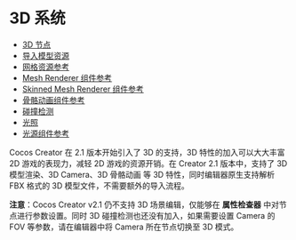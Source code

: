 # 3D 系统

- [3D 节点](3d-node.md)
- [导入模型资源](import-model.md)
- [网格资源参考](mesh.md)
- [Mesh Renderer 组件参考](mesh-renderer.md)
- [Skinned Mesh Renderer 组件参考](skinned-mesh-renderer.md)
- [骨骼动画组件参考](skeleton-animation.md)
- [碰撞检测](intersect.md)
- [光照](lighting.md)
- [光源组件参考](light-component.md)

Cocos Creator 在 2.1 版本开始引入了 3D 的支持，3D 特性的加入可以大大丰富 2D 游戏的表现力，减轻 2D 游戏的资源开销。在 Creator 2.1 版本中，支持了 3D 模型渲染、3D Camera、3D 骨骼动画 等 3D 特性，同时编辑器原生支持解析 FBX 格式的 3D 模型文件，不需要额外的导入流程。

**注意**：Cocos Creator v2.1 仍不支持 3D 场景编辑，仅能够在 **属性检查器** 中对节点进行参数设置。同时 3D 碰撞检测也还没有加入，如果需要设置 Camera 的 FOV 等参数，请在编辑器中将 Camera 所在节点切换至 3D 模式。
